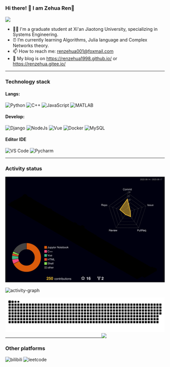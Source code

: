 ### Hi there! 👋 I am Zehua Ren:tiger:

<img align="center"  src="https://github-readme-stats.vercel.app/api?username=Renzehua1998&show_icons=true&theme=radical"/>

- :man_student: I'm a graduate student at Xi'an Jiaotong University, specializing in Systems Engineering.
- :alarm_clock: I’m currently learning Algorithms, Julia language and Complex Networks theory.
- :mailbox: How to reach me: renzehua001@foxmail.com
- :page_facing_up: My blog is on https://renzehua1998.github.io/ or https://renzehua.gitee.io/

<!-- <img align="center"  src="https://github-readme-stats.vercel.app/api/top-langs/?username=Renzehua1998&theme=radical&layout=compact"  /> -->

<!-- ![decription](https://img.shields.io/badge/Language-Python-green)  ![decription](https://img.shields.io/badge/Language-C++-red) ![decription](https://img.shields.io/badge/Language-JavaScript-blueyellow)  ![decription](https://img.shields.io/badge/Language-MATLAB-orange) -->

---
### Technology stack 

#### Langs:
<!-- **Langs:** -->
![Python](https://img.shields.io/badge/Python-3373A7?style=flat-square&logo=python&logoColor=white)
![C++](http://img.shields.io/badge/-C++-FF7F50?style=flat-square&logo=c%2B%2B&logoColor=ffffff)
![JavaScript](https://img.shields.io/badge/-JavaScript-%23F7DF1C?style=flat-square&logo=javascript&logoColor=ffff4a&color=d1b01f)
![MATLAB](https://img.shields.io/badge/MATLAB-orange?style=flat-square&logo=MATLAB&logoColor=white)

#### Develop:

![Django](https://img.shields.io/badge/-Django-4FC08D?style=flat-square&logo=Django&logoColor=ffffff)
![NodeJs](https://img.shields.io/badge/-NodeJs-FF7D40?style=flat-square&logo=Node.js&logoColor=00d632)
![Vue](https://img.shields.io/badge/-Vue-4FC08D?style=flat-square&logo=Vue.js&logoColor=fff)
![Docker](https://img.shields.io/badge/-Docker-2C2255?style=flat-square&logo=docker)
![MySQL](https://img.shields.io/badge/-MySQL-5391FE?style=flat-square&logo=mysql&logoColor=ffffff)

#### Editor IDE

<!-- ![decription](https://img.shields.io/badge/Tool-VS%20Code-blue) ![decription](https://img.shields.io/badge/Tool-Pycharm-green) -->
![VS Code](http://img.shields.io/badge/-VS%20Code-007ACC?style=flat-square&logo=visual-studio-code&logoColor=ffffff)
![Pycharm](http://img.shields.io/badge/-Pycharm-green?style=flat-square&logo=Pycharm&logoColor=ffffff)

---

### Activity status

[![Contributions in 3D](/profile-3d-contrib/profile-night-rainbow.svg)](https://github.com/marketplace/actions/github-profile-3d-contrib)

![activity-graph](https://github-readme-activity-graph.cyclic.app/graph?username=Renzehua1998&theme=vue)

<picture>
  <source media="(prefers-color-scheme: dark)" srcset="https://github.com/Renzehua1998/Renzehua1998/blob/output/github-snake-dark.svg">
  <source media="(prefers-color-scheme: light)" srcset="https://github.com/Renzehua1998/Renzehua1998/blob/output/github-snake.svg">
  <img alt="github-snake" src="https://github.com/Renzehua1998/Renzehua1998/blob/output/github-snake.svg">
</picture>

<img align='right' src="https://profile-counter.glitch.me/Renzehua1998/count.svg" width="200">

---

### Other platforms

![bilibili](https://stats.justsong.cn/api/bilibili/?id=26575098&theme=radical) ![leetcode](https://stats.justsong.cn/api/leetcode/?username=zehua-v&cn=true&theme=radical) 

<!-- ![csdn](https://stats.justsong.cn/api/csdn?id=Ricardo1998&theme=radical) ![github](https://stats.justsong.cn/api/github?username=Renzehua1998&theme=radical)
 -->
